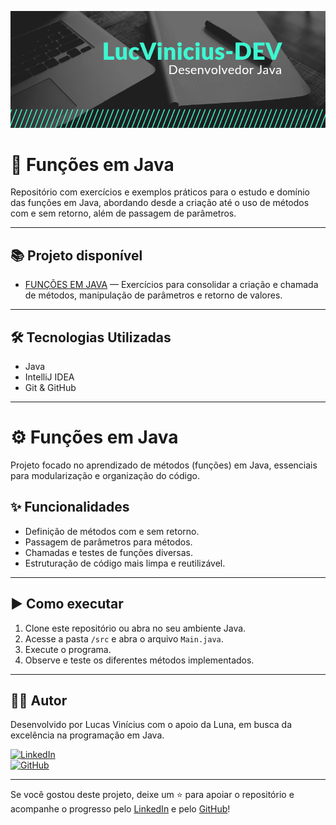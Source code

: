 ![Banner](https://github.com/LucVinicius-DEV/funcoes-em-java/blob/main/banner.png)

# 🔧 Funções em Java

Repositório com exercícios e exemplos práticos para o estudo e domínio das funções em Java, abordando desde a criação até o uso de métodos com e sem retorno, além de passagem de parâmetros.

---

## 📚 Projeto disponível

- [FUNÇÕES EM JAVA](./src) — Exercícios para consolidar a criação e chamada de métodos, manipulação de parâmetros e retorno de valores.

---

## 🛠️ Tecnologias Utilizadas

- Java
- IntelliJ IDEA
- Git & GitHub

---

# ⚙️ Funções em Java

Projeto focado no aprendizado de métodos (funções) em Java, essenciais para modularização e organização do código.

## ✨ Funcionalidades

- Definição de métodos com e sem retorno.
- Passagem de parâmetros para métodos.
- Chamadas e testes de funções diversas.
- Estruturação de código mais limpa e reutilizável.

---

## ▶️ Como executar

1. Clone este repositório ou abra no seu ambiente Java.
2. Acesse a pasta `/src` e abra o arquivo `Main.java`.
3. Execute o programa.
4. Observe e teste os diferentes métodos implementados.

---

## 👨‍💻 Autor

Desenvolvido por Lucas Vinícius com o apoio da Luna, em busca da excelência na programação em Java.

[![LinkedIn](https://img.shields.io/badge/LinkedIn-Lucas%20Vinícius-blue?style=flat&logo=linkedin)](https://www.linkedin.com/in/lucas-vin%C3%ADcius-05b41a35b/)  
[![GitHub](https://img.shields.io/badge/GitHub-LucVinicius--DEV-black?style=flat&logo=github)](https://github.com/LucVinicius-DEV)

---

Se você gostou deste projeto, deixe um ⭐ para apoiar o repositório e acompanhe o progresso pelo [LinkedIn](https://www.linkedin.com/in/lucas-vin%C3%ADcius-05b41a35b/) e pelo [GitHub](https://github.com/LucVinicius-DEV)!
